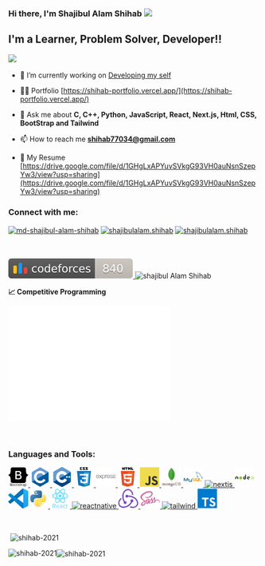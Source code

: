 ### Hi there, I'm Shajibul Alam Shihab <img src="https://media.giphy.com/media/hvRJCLFzcasrR4ia7z/giphy.gif" width="25">

## I'm a Learner, Problem Solver, Developer!!

<p>

<a href="https://github.com/shihab-2021"><img src="https://readme-typing-svg.herokuapp.com/?lines=Self%20Taught%20Programmer;Fullstack%20Developer;C,%20C%20plus%20plus;Python;Javascript;React.js;Next.js;Node.js;MongoDB;Always%20learning%20new%20things&center=false&width=380&height=45"></a>

</p>

- 🔭 I’m currently working on [Developing my self](https://shihab-portfolio.vercel.app/)

- 👨‍💻 Portfolio [https://shihab-portfolio.vercel.app/](https://shihab-portfolio.vercel.app/)

- 💬 Ask me about **C, C++, Python, JavaScript, React, Next.js, Html, CSS, BootStrap and Tailwind**

- 📫 How to reach me **shihab77034@gmail.com**

- 📄 My Resume [https://drive.google.com/file/d/1GHgLxAPYuvSVkgG93VH0auNsnSzepYw3/view?usp=sharing](https://drive.google.com/file/d/1GHgLxAPYuvSVkgG93VH0auNsnSzepYw3/view?usp=sharing)

<h3 align="left">Connect with me:</h3>
<p align="left">
<a href="https://www.linkedin.com/in/md-shajibul-alam-shihab-b96576216/" target="blank"><img align="center" src="https://raw.githubusercontent.com/rahuldkjain/github-profile-readme-generator/master/src/images/icons/Social/linked-in-alt.svg" alt="md-shajibul-alam-shihab" height="30" width="40" /></a>
<a href="https://www.facebook.com/shajibulalam.shihab/" target="blank"><img align="center" src="https://raw.githubusercontent.com/rahuldkjain/github-profile-readme-generator/master/src/images/icons/Social/facebook.svg" alt="shajibulalam.shihab" height="30" width="40" /></a>
<a href="https://codeforces.com/profile/shihab9448" target="blank"><img align="center" src="https://raw.githubusercontent.com/rahuldkjain/github-profile-readme-generator/master/src/images/icons/Social/codeforces.svg" alt="shajibulalam.shihab" height="30" width="40" /></a>
</p>
<br />
<br />

<a href="https://codeforces.com/profile/shihab9448">
   <img src="https://raw.githubusercontent.com/shihab-2021/cf-stats/main/output/max_rating.svg" />
</a>
<img src="https://komarev.com/ghpvc/?username=shihab-2021&label=Profile%20views&color=0e75b6&style=flat" alt="shajibul Alam Shihab" />

<b>&#128200; Competitive Programming</b>
<br />

<p float="left">
    <img height="230px" src="https://raw.githubusercontent.com/shihab-2021/cf-stats/main/output/light_card.svg#gh-dark-mode-only" alt="Statistics"/>
</p>
<br/>

<h3 align="left">Languages and Tools:</h3>
<p align="left"> <a href="https://getbootstrap.com" target="_blank" rel="noreferrer"> <img src="https://raw.githubusercontent.com/devicons/devicon/master/icons/bootstrap/bootstrap-plain-wordmark.svg" alt="bootstrap" width="40" height="40"/> </a> <a href="https://www.cprogramming.com/" target="_blank" rel="noreferrer"> <img src="https://raw.githubusercontent.com/devicons/devicon/master/icons/c/c-original.svg" alt="c" width="40" height="40"/> </a> <a href="https://www.w3schools.com/cpp/" target="_blank" rel="noreferrer"> <img src="https://raw.githubusercontent.com/devicons/devicon/master/icons/cplusplus/cplusplus-original.svg" alt="cplusplus" width="40" height="40"/> </a> <a href="https://www.w3schools.com/css/" target="_blank" rel="noreferrer"> <img src="https://raw.githubusercontent.com/devicons/devicon/master/icons/css3/css3-original-wordmark.svg" alt="css3" width="40" height="40"/> </a> <a href="https://expressjs.com" target="_blank" rel="noreferrer"> <img src="https://raw.githubusercontent.com/devicons/devicon/master/icons/express/express-original-wordmark.svg" alt="express" width="40" height="40"/> </a> <a href="https://www.w3.org/html/" target="_blank" rel="noreferrer"> <img src="https://raw.githubusercontent.com/devicons/devicon/master/icons/html5/html5-original-wordmark.svg" alt="html5" width="40" height="40"/> </a> <a href="https://developer.mozilla.org/en-US/docs/Web/JavaScript" target="_blank" rel="noreferrer"> <img src="https://raw.githubusercontent.com/devicons/devicon/master/icons/javascript/javascript-original.svg" alt="javascript" width="40" height="40"/> </a> <a href="https://www.mongodb.com/" target="_blank" rel="noreferrer"> <img src="https://raw.githubusercontent.com/devicons/devicon/master/icons/mongodb/mongodb-original-wordmark.svg" alt="mongodb" width="40" height="40"/> </a> <a href="https://www.mysql.com/" target="_blank" rel="noreferrer"> <img src="https://raw.githubusercontent.com/devicons/devicon/master/icons/mysql/mysql-original-wordmark.svg" alt="mysql" width="40" height="40"/> </a> <a href="https://nextjs.org/" target="_blank" rel="noreferrer"> <img src="https://cdn.worldvectorlogo.com/logos/nextjs-2.svg" alt="nextjs" width="40" height="40"/> </a> <a href="https://nodejs.org" target="_blank" rel="noreferrer"> <img src="https://raw.githubusercontent.com/devicons/devicon/master/icons/nodejs/nodejs-original-wordmark.svg" alt="nodejs" width="40" height="40"/> </a> <a href="https://www.python.org" target="_blank" rel="noreferrer"> <img src="https://raw.githubusercontent.com/devicons/devicon/master/icons/python/python-original.svg" alt="python" width="40" height="40"/> </a> <a href="https://reactjs.org/" target="_blank" rel="noreferrer"> <img src="https://raw.githubusercontent.com/devicons/devicon/master/icons/react/react-original-wordmark.svg" alt="react" width="40" height="40"/> </a> <a href="https://reactnative.dev/" target="_blank" rel="noreferrer"> <img src="https://reactnative.dev/img/header_logo.svg" alt="reactnative" width="40" height="40"/> </a> <a href="https://redux.js.org" target="_blank" rel="noreferrer"> <img src="https://raw.githubusercontent.com/devicons/devicon/master/icons/redux/redux-original.svg" alt="redux" width="40" height="40"/> </a> <a href="https://sass-lang.com" target="_blank" rel="noreferrer"> <img src="https://raw.githubusercontent.com/devicons/devicon/master/icons/sass/sass-original.svg" alt="sass" width="40" height="40"/> </a> <a href="https://tailwindcss.com/" target="_blank" rel="noreferrer"> <img src="https://www.vectorlogo.zone/logos/tailwindcss/tailwindcss-icon.svg" alt="tailwind" width="40" height="40"/> </a> <a href="https://www.typescriptlang.org/" target="_blank" rel="noreferrer"> <img src="https://raw.githubusercontent.com/devicons/devicon/master/icons/typescript/typescript-original.svg" alt="typescript" width="40" height="40"/> </a><img align="left" alt="Visual Studio Code" width="40" height="40" src="https://raw.githubusercontent.com/github/explore/80688e429a7d4ef2fca1e82350fe8e3517d3494d/topics/visual-studio-code/visual-studio-code.png" /> </p>

<br />

<p>&nbsp;<img align="center" src="https://github-readme-stats.vercel.app/api?username=shihab-2021&show_icons=true&locale=en" alt="shihab-2021" /></p>

<p><img align="left" src="https://github-readme-stats.vercel.app/api/top-langs?username=shihab-2021&show_icons=true&locale=en&layout=compact" alt="shihab-2021" /></p>

<p><img align="center" src="https://github-readme-streak-stats.herokuapp.com/?user=shihab-2021&" alt="shihab-2021" /></p>

